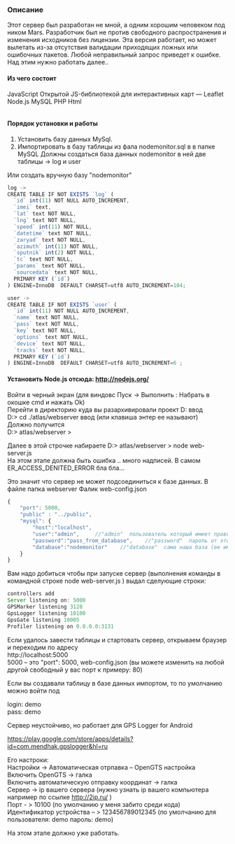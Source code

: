 ﻿### Описание
Этот сервер был разработан не мной, а одним хорошим человеком под ником Mars. Разработчик был не против свободного распространения и изменения исходников без лицензии.
Эта версия работает, но может вылетать из-за отсутствия валидации приходящих ложных или ошибочных пакетов. Любой неправильный запрос приведет к ошибке. Над этим нужно работать далее.. 

#### Из чего состоит

JavaScript
Открытой JS-библиотекой для интерактивных карт — Leaflet
Node.js
MySQL
PHP
Html



<img src="https://lh4.googleusercontent.com/-VGSeqHLH1pA/U61bmLLtodI/AAAAAAAAyXY/4VxkTXrWsws/w1152-h597-no/11111111.jpg" alt=""> 

#### Порядок установки и работы

1. Установить базу данных MySql. 
2. Импортировать в базу таблицы из фала nodemonitor.sql в в папке MySQL Должны создаться база данных nodemonitor в ней две таблицы -> log  и user

Или создать вручную базу "nodemonitor"

```js
log ->
CREATE TABLE IF NOT EXISTS `log` (
  `id` int(11) NOT NULL AUTO_INCREMENT,
  `imei` text,
  `lat` text NOT NULL,
  `lng` text NOT NULL,
  `speed` int(11) NOT NULL,
  `datetime` text NOT NULL,
  `zaryad` text NOT NULL,
  `azimuth` int(11) NOT NULL,
  `sputnik` int(2) NOT NULL,
  `tc` text NOT NULL,
  `params` text NOT NULL,
  `sourcedata` text NOT NULL,
  PRIMARY KEY (`id`)
) ENGINE=InnoDB  DEFAULT CHARSET=utf8 AUTO_INCREMENT=104;
```

```js
user ->
CREATE TABLE IF NOT EXISTS `user` (
  `id` int(11) NOT NULL AUTO_INCREMENT,
  `name` text NOT NULL,
  `pass` text NOT NULL,
  `key` text NOT NULL,
  `options` text NOT NULL,
  `device` text NOT NULL,
  `tracks` text NOT NULL,
  PRIMARY KEY (`id`)
) ENGINE=InnoDB  DEFAULT CHARSET=utf8 AUTO_INCREMENT=6 ;
```

#### Установить Node.js отсюда: http://nodejs.org/

Войти в черный экран (для виндовс Пуск -> Выполнить  : Набрать в окошке cmd и нажать Ok)<br>
Перейти в директорию куда вы разархивировали проект   D: ввод <br>
D:\>  cd ./atlas/webserver   ввод (или клавиша энтер ее называют)<br>
Должно получится <br>
D:\> atlas/webserver >   <br>

Далее в этой строчке набираете  D:\> atlas/webserver >   node web-server.js<br>
На этом этапе должна быть ошибка .. много надписей. В самом ER_ACCESS_DENITED_ERROR  бла бла… <br>

Это значит что сервер не может подсоединиться к базе данных. В файле папка webserver Фалик web-config.json <br>

```js
{
	"port": 5000,   
	"public" : "../public",  
	"mysql": {
		"host":"localhost",
		"user":"admin",		//"admin"  пользователь который имеет право подключиться к базе (часто это root)
		"password":"pass_from_database",	//"password"  пароль от этой базы данных. В нашем случае от базы nodemonitoring  меняете на свой
		"database":"nodemonitor"	//"database"  сама наша база (ее имя)
	}
}
```

Вам надо добиться чтобы при запуске сервер (выполнения команды в командной строке node web-server.js ) выдал сделующие строки:
```js
controllers add
Server listening on: 5000
GPSMarker listening 3128
GpsLogger listening 10100
GpsGate listening 10005
Profiler listening on 0.0.0.0:3131
```

Если удалось завести таблицы и стартовать сервер, открываем браузер и переходим по адресу<br>
http://localhost:5000<br>
5000 – это  "port": 5000,   web-config.json (вы можете изменить на любой другой свободный у вас порт к примеру: 80)

Если вы создавали таблицу в базе данных импортом, то по умолчанию можно войти под

login: demo<br>
pass:  demo

Сервер неустойчиво, но работает для GPS Logger for Android 

https://play.google.com/store/apps/details?id=com.mendhak.gpslogger&hl=ru

Его настроки:<br>
Настройки -> Автоматическая отрпавка – OpenGTS настройка<br>
Включить OpenGTS  -> галка<br>
Включить автоматическую отправку координат -> галка<br>
Сервер -> ip вашего сервера (нужно узнать ip вашего компьютера например по ссылке http://2ip.ru/ )<br>
Порт  - > 10100 (по умолчанию у меня забито среди кода)<br>
Идентификатор устройства – > 123456789012345  (по умолчанию для пользователя: demo пароль: demo)<br>

На этом этапе должно уже работать. 

